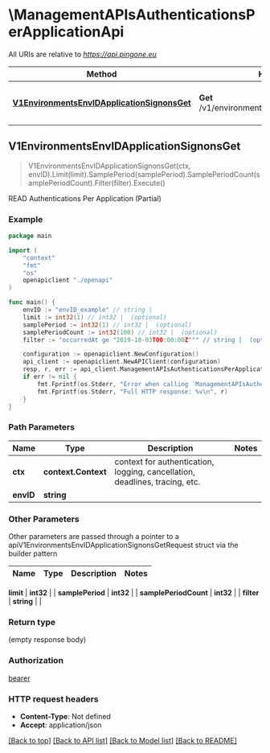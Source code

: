 # \ManagementAPIsAuthenticationsPerApplicationApi

All URIs are relative to *https://api.pingone.eu*

Method | HTTP request | Description
------------- | ------------- | -------------
[**V1EnvironmentsEnvIDApplicationSignonsGet**](ManagementAPIsAuthenticationsPerApplicationApi.md#V1EnvironmentsEnvIDApplicationSignonsGet) | **Get** /v1/environments/{envID}/applicationSignons | READ Authentications Per Application (Partial)



## V1EnvironmentsEnvIDApplicationSignonsGet

> V1EnvironmentsEnvIDApplicationSignonsGet(ctx, envID).Limit(limit).SamplePeriod(samplePeriod).SamplePeriodCount(samplePeriodCount).Filter(filter).Execute()

READ Authentications Per Application (Partial)



### Example

```go
package main

import (
    "context"
    "fmt"
    "os"
    openapiclient "./openapi"
)

func main() {
    envID := "envID_example" // string | 
    limit := int32(1) // int32 |  (optional)
    samplePeriod := int32(1) // int32 |  (optional)
    samplePeriodCount := int32(100) // int32 |  (optional)
    filter := "occurredAt ge "2019-10-03T00:00:00Z""" // string |  (optional)

    configuration := openapiclient.NewConfiguration()
    api_client := openapiclient.NewAPIClient(configuration)
    resp, r, err := api_client.ManagementAPIsAuthenticationsPerApplicationApi.V1EnvironmentsEnvIDApplicationSignonsGet(context.Background(), envID).Limit(limit).SamplePeriod(samplePeriod).SamplePeriodCount(samplePeriodCount).Filter(filter).Execute()
    if err != nil {
        fmt.Fprintf(os.Stderr, "Error when calling `ManagementAPIsAuthenticationsPerApplicationApi.V1EnvironmentsEnvIDApplicationSignonsGet``: %v\n", err)
        fmt.Fprintf(os.Stderr, "Full HTTP response: %v\n", r)
    }
}
```

### Path Parameters


Name | Type | Description  | Notes
------------- | ------------- | ------------- | -------------
**ctx** | **context.Context** | context for authentication, logging, cancellation, deadlines, tracing, etc.
**envID** | **string** |  | 

### Other Parameters

Other parameters are passed through a pointer to a apiV1EnvironmentsEnvIDApplicationSignonsGetRequest struct via the builder pattern


Name | Type | Description  | Notes
------------- | ------------- | ------------- | -------------

 **limit** | **int32** |  | 
 **samplePeriod** | **int32** |  | 
 **samplePeriodCount** | **int32** |  | 
 **filter** | **string** |  | 

### Return type

 (empty response body)

### Authorization

[bearer](../README.md#bearer)

### HTTP request headers

- **Content-Type**: Not defined
- **Accept**: application/json

[[Back to top]](#) [[Back to API list]](../README.md#documentation-for-api-endpoints)
[[Back to Model list]](../README.md#documentation-for-models)
[[Back to README]](../README.md)


